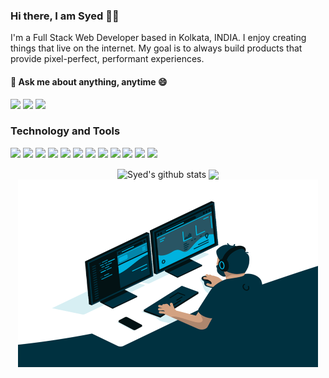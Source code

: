 <span align="left">
 <h3>Hi there, I am Syed 👨‍💻 </h3>
 
 <p>I'm a Full Stack Web Developer based in Kolkata, INDIA. I enjoy creating things that live on the internet. My goal is to always build products that provide pixel-perfect, performant experiences.</p>
 <h4> 💬 Ask me about anything, anytime 😄 </h4>
 
[![](https://img.icons8.com/material-two-tone/32/000000/linkedin.png)](www.linkedin.com/in/syedsher)
[![](https://img.icons8.com/material-two-tone/32/000000/gmail.png)](mailto:sherali2910.sa@gmail.com)
[![](https://img.icons8.com/ios/32/000000/resume-website.png)](https://cssher.github.io/syed-dev/)

</span>
 
 ### Technology and Tools
 
<img src = "https://img.shields.io/badge/-HTML5-E34F26?style=flat&logo=html5&logoColor=white"> <img src = "https://img.shields.io/badge/-CSS3-1572B6?style=flat&logo=css3&logoColor=white"> <img src="https://img.shields.io/badge/-JavaScript-eed718?style=flat&logo=javascript&logoColor=ffffff"> <img src="https://img.shields.io/badge/-React-000000?style=flat&logo=react&logoColor=00c8ff"> <img src="https://img.shields.io/badge/-Redux-764abc?style=flat&logo=redux&logoColor=white"> <img src="https://img.shields.io/badge/-MongoDB-4DB33D?style=flat&logo=mongodb&logoColor=FFFFFF"> <img src="https://img.shields.io/badge/-Express.js-787878?style=flat"> <img src="https://img.shields.io/badge/-Node.js-3C873A?style=flat&logo=Node.js&logoColor=white"> <img src="http://img.shields.io/badge/-Git-F1502F?style=flat&logo=git&logoColor=FFFFFF"> <img src="http://img.shields.io/badge/-Github-000000?style=flat&logo=github&logoColor=FFFFFF"> <img src="http://img.shields.io/badge/-VS%20Code-007ACC?style=flat&logo=visual%20studio%20code&logoColor=white">
<img src="http://img.shields.io/badge/Postman-FA4566?style=flat&logo=postman&logoColor=white">
 
 <div align="center" display="flex" href="https://github.com/syedshamsher">
 
 <img align="center" margin=10 src="https://github-readme-stats.vercel.app/api?username=cssher&title_color=fff&text_color=fff&show_icons=true&count_private=true&bg_color=130,5d37c5,0e1eaa,319197&include_all_commits=true" alt="Syed's github stats" />
 
   <img align="center" margin=10  src="https://github-readme-stats.vercel.app/api/top-langs/?username=cssher&count_private=true&theme=light&layout=compact">

  <div align="center">
   <img src="./code.gif" margin=10 align="center" alt="Coder GIF" width="480" height="300">
  </div>
  

